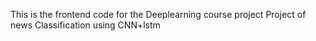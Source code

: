 This is the frontend code for the Deeplearning course project
Project of news Classification using CNN+lstm 
